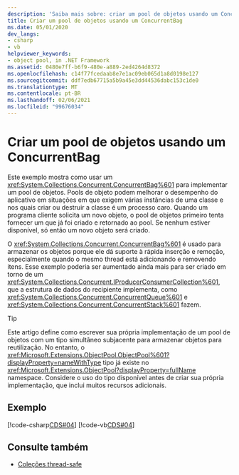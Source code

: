 ```yaml
---
description: 'Saiba mais sobre: criar um pool de objetos usando um ConcurrentBag'
title: Criar um pool de objetos usando um ConcurrentBag
ms.date: 05/01/2020
dev_langs:
- csharp
- vb
helpviewer_keywords:
- object pool, in .NET Framework
ms.assetid: 0480e7ff-b6f9-480e-a889-2ed4264d8372
ms.openlocfilehash: c14f77fcedaab8e7e1ac09eb065d1a8d0198e127
ms.sourcegitcommit: ddf7edb67715a5b9a45e3dd44536dabc153c1de0
ms.translationtype: MT
ms.contentlocale: pt-BR
ms.lasthandoff: 02/06/2021
ms.locfileid: "99676034"
---
```

# <a name="create-an-object-pool-by-using-a-concurrentbag"></a>Criar um pool de objetos usando um ConcurrentBag

Este exemplo mostra como usar um <xref:System.Collections.Concurrent.ConcurrentBag%601> para implementar um pool de objetos. Pools de objeto podem melhorar o desempenho do aplicativo em situações em que exigem várias instâncias de uma classe e nos quais criar ou destruir a classe é um processo caro. Quando um programa cliente solicita um novo objeto, o pool de objetos primeiro tenta fornecer um que já foi criado e retornado ao pool. Se nenhum estiver disponível, só então um novo objeto será criado.

O <xref:System.Collections.Concurrent.ConcurrentBag%601> é usado para armazenar os objetos porque ele dá suporte à rápida inserção e remoção, especialmente quando o mesmo thread está adicionando e removendo itens. Esse exemplo poderia ser aumentado ainda mais para ser criado em torno de um <xref:System.Collections.Concurrent.IProducerConsumerCollection%601>, que a estrutura de dados do recipiente implementa, como <xref:System.Collections.Concurrent.ConcurrentQueue%601> e <xref:System.Collections.Concurrent.ConcurrentStack%601> fazem.

> [!TIP]
> Este artigo define como escrever sua própria implementação de um pool de objetos com um tipo simultâneo subjacente para armazenar objetos para reutilização. No entanto, o <xref:Microsoft.Extensions.ObjectPool.ObjectPool%601?displayProperty=nameWithType> tipo já existe no <xref:Microsoft.Extensions.ObjectPool?displayProperty=fullName> namespace. Considere o uso do tipo disponível antes de criar sua própria implementação, que inclui muitos recursos adicionais.

## <a name="example"></a>Exemplo

[!code-csharp[CDS#04](../../../../samples/snippets/csharp/VS_Snippets_Misc/cds/cs/objectpool.cs#04)]
[!code-vb[CDS#04](../../../../samples/snippets/visualbasic/VS_Snippets_Misc/cds/vb/objectpool04.vb#04)]

## <a name="see-also"></a>Consulte também

- [Coleções thread-safe](index.md)
